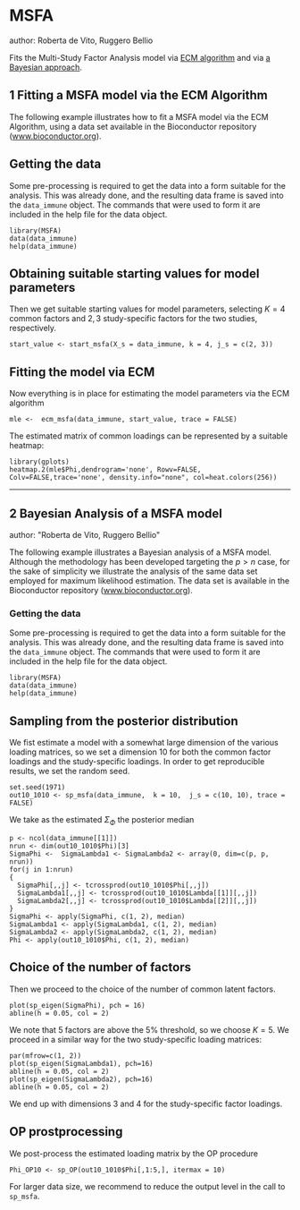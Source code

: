 # MSFA

author: Roberta de Vito, Ruggero Bellio

Fits the Multi-Study Factor Analysis model  via  [ECM algorithm](#1-fitting-a-msfa-model-via-the-ecm-algorithm) and via  [a Bayesian approach](#2-bayesian-analysis-of-a-msfa-model).

## 1 Fitting a MSFA model via the ECM Algorithm

The following example illustrates how to fit a MSFA model via the ECM Algorithm, 
using a data set available in the Bioconductor repository (www.bioconductor.org). 

## Getting the data
Some pre-processing is required to get the data into a form suitable for the
analysis. This was already done, and the resulting data frame is saved into the
`data_immune` object. The commands that were used to form it are included
in the help file for the data object.

```{r help, echo = TRUE, results = TRUE, tidy = TRUE}
library(MSFA)
data(data_immune)
help(data_immune)
```

## Obtaining suitable starting values for model parameters
Then we get suitable starting values for model parameters, selecting $K=4$ common
factors and $2, 3$ study-specific factors for the two studies, respectively.

```{r, starting values, messages = FALSE}
start_value <- start_msfa(X_s = data_immune, k = 4, j_s = c(2, 3))
```

## Fitting the model via ECM
Now everything is in place for estimating the model parameters via the ECM algorithm

```{r, get estimate, results = FALSE}
mle <-  ecm_msfa(data_immune, start_value, trace = FALSE)
```

The estimated matrix of common loadings can be represented by a suitable heatmap:

```{r, heatmap, fig.show = 'hold', fig.width = 7.5, fig.height = 6.5, message = FALSE}
library(gplots)
heatmap.2(mle$Phi,dendrogram='none', Rowv=FALSE, Colv=FALSE,trace='none', density.info="none", col=heat.colors(256))
```

---
 ## 2 Bayesian Analysis of a MSFA model
author: "Roberta de Vito, Ruggero Bellio"


The following example illustrates a Bayesian analysis of a MSFA model.
Although the methodology has been developed targeting the $p>n$ case, for the sake
of simplicity we illustrate the analysis of the same data set employed for
maximum likelihood estimation. The data set is 
 available in the Bioconductor repository (www.bioconductor.org). 

### Getting the data
Some pre-processing is required to get the data into a form suitable for the
analysis. This was already done, and the resulting data frame is saved into the
`data_immune` object. The commands that were used to form it are included
in the help file for the data object.

```{r help, echo = TRUE, results = TRUE, tidy = TRUE}
library(MSFA)
data(data_immune)
help(data_immune)
```


## Sampling from the posterior distribution 
We fist estimate a model with a somewhat large dimension of the various loading matrices,
so we set a dimension 10 for both the common factor loadings and the study-specific loadings. In order to get reproducible results, we set the random seed.

```{r posterior, messages = FALSE}
set.seed(1971)
out10_1010 <- sp_msfa(data_immune,  k = 10,  j_s = c(10, 10), trace = FALSE)
```

We take as the estimated $\Sigma_\Phi$   the posterior median

```{r Phi }
p <- ncol(data_immune[[1]])
nrun <- dim(out10_1010$Phi)[3]
SigmaPhi <-  SigmaLambda1 <- SigmaLambda2 <- array(0, dim=c(p, p, nrun))
for(j in 1:nrun)
{
  SigmaPhi[,,j] <- tcrossprod(out10_1010$Phi[,,j]) 
  SigmaLambda1[,,j] <- tcrossprod(out10_1010$Lambda[[1]][,,j]) 
  SigmaLambda2[,,j] <- tcrossprod(out10_1010$Lambda[[2]][,,j]) 
}
SigmaPhi <- apply(SigmaPhi, c(1, 2), median)
SigmaLambda1 <- apply(SigmaLambda1, c(1, 2), median)
SigmaLambda2 <- apply(SigmaLambda2, c(1, 2), median)
Phi <- apply(out10_1010$Phi, c(1, 2), median)
```

## Choice of the number of factors
Then we proceed to the choice of the number of common latent factors.

```{r SigmaPhi, fig.width=4.5, fig.height=4.5}
plot(sp_eigen(SigmaPhi), pch = 16)
abline(h = 0.05, col = 2)
```

We note that 5 factors are above the $5\%$ threshold, so we choose $K=5$. We proceed in a similar way for
the two study-specific loading matrices:
```{r SigmaLambda, fig.width=6.5, fig.height=4.5}
par(mfrow=c(1, 2))
plot(sp_eigen(SigmaLambda1), pch=16)
abline(h = 0.05, col = 2)
plot(sp_eigen(SigmaLambda2), pch=16)
abline(h = 0.05, col = 2)
```

We end up with dimensions 3 and 4 for the study-specific factor loadings.

##  OP prostprocessing
We post-process the estimated loading matrix by the OP procedure
```{r OP}
Phi_OP10 <- sp_OP(out10_1010$Phi[,1:5,], itermax = 10)
```

For larger data size, we recommend to reduce the output level in the call to
```sp_msfa```.

